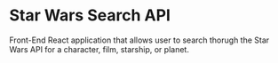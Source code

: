 # Star Wars Search API

Front-End React application that allows user to search thorugh the Star Wars API for a character, film, starship, or planet. 

